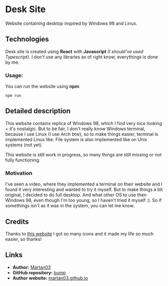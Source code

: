 # Desk Site

Website containing desktop inspired by Windows 98 and Linux.

## Technologies

Desk site is created using **React** with **Javascript**
*(I should've used Typescript).*
I don't use any libraries as of right know, everythings is done by me.

### Usage:
You can run the website using **npm**:

```terminal
npm run
```

## Detailed description

This website contains replica of Windows 98, which I find very nice looking +
it's nostalgic. But to be fair, I don't really know Windows terminal, because
I use Linux (I use Arch btw), so to make things easier, terminal is implemented
Linux like. File system is also implemented like on Unix systems (not yet).

This website is still work in progress, so many things are still missing or not
fully functioning.

### Motivation

I've seen a video, where they implemented a terminal on their website and
I found it very interesting and wanted to try it myself. But to make things a
bit original, I decided to do full desktop. And what other OS to use then
Windows 98, even though I'm too young, so I haven't tried it myself :). So if
somethings isn't as it was in the system, you can let me know.

## Credits

Thanks to [this website](https://win98icons.alexmeub.com) I got so many icons
and it made my life so much easier, so thanks!

## Links

- **Author:** [Martan03](https://github.com/Martan03)
- **GitHub repository:** [bump](https://github.com/Martan03/desk-site)
- **Author website:** [martan03.github.io](https://martan03.github.io)
